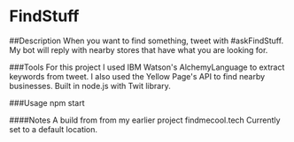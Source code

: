 # FindStuff

##Description
When you want to find something, tweet with #askFindStuff. My bot will reply with nearby stores that have what you are looking for.

###Tools
For this project I used IBM Watson's AlchemyLanguage to extract keywords from tweet.
I also used the Yellow Page's API to find nearby businesses.
Built in node.js with Twit library.

###Usage
npm start

####Notes
A build from from my earlier project findmecool.tech
Currently set to a default location.
